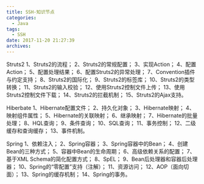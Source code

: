 ```yaml
---
title: SSH-知识节点
categories:
  - Java
tags:
  - SSH
date: 2017-11-20 21:27:39
archives:
---
```

Struts2
  1、Struts2的流程；
  2、Struts2的常规配置；
  3、实现Action；
  4、配置Action；
  5、配置处理结果；
  6、配置Struts2的异常处理；
  7、Convention插件与约定支持；
  8、Struts2的国际化；
  9、Struts2的标签库；
  10、Struts2的类型转换；
  11、Struts2的输入校验；
  12、使用Struts2控制文件上传；
  13、使用Struts2控制文件下载；
  14、Struts2的拦截机制；
  15、Struts2的Ajax支持。

Hiberbate
  1、Hibernate配置文件；
  2、持久化对象；
  3、Hibernate映射；
  4、映射组件属性；
  5、Hibernate的关联映射；
  6、继承映射；
  7、Hibernate的批量处理；
  8、HQL查询；
  9、条件查询；
  10、SQL查询；
  11、事务控制；
  12、二级缓存和查询缓存；
  13、事件机制。

Spring
  1、依赖注入；
  2、Spring容器；
  3、Spring容器中的Bean；
  4、创建Bean的三种方式；
  5、容器中Bean的生命周期；
  6、高级依赖关系的配置；
  7、基于XML Schema的简化配置方式；
  8、SpEL；
  9、Bean后处理器和容器后处理器；
  10、Spring的“零配置”支持（注解）；
  11、资源访问；
  12、AOP（面向切面）；
  13、Spring的缓存机制；
  14、Spring的事务。